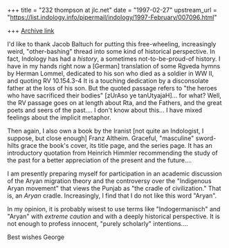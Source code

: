 +++
title = "232 thompson at jlc.net"
date = "1997-02-27"
upstream_url = "https://list.indology.info/pipermail/indology/1997-February/007096.html"

+++
[Archive link](https://list.indology.info/pipermail/indology/1997-February/007096.html)

I'd like to thank Jacob Baltuch for putting this free-wheeling,
increasingly weird, "other-bashing" thread into some kind of historical
perspective.  In fact, Indology has had a *history*, a sometimes
not-to-be-proud-of history.  I have in my hands right now a [German]
translation of some Rgveda hymns by Herman Lommel, dedicated to his son who
died as a soldier in WW II, and quoting RV 10.154.3-4  It is a touching
dedication by a disconsolate father at the loss of his son.  But the quoted
passage refers to "the heroes who have sacrificed their bodies" [zUrAso ye
tanUtyajaH]... for what?  Well, the RV passage goes on at length about Rta,
and the Fathers, and the great poets and seers of the past....  I don't
know about this... I have mixed feelings about the implicit metaphor.

Then again, I also own a book by the Iranist [not quite an Indologist, I
suppose, but close enough] Franz Altheim. Graceful, "masculine" sword-hilts
grace the book's cover, its title page, and the series page. It has an
introductory quotation from Heinrich Himmler recommending the study of the
past for a better appreciation of the present and the future....

I am presently preparing myself for participation in an academic discussion
of the Aryan migration theory and the controversy over the "Indigenous
Aryan movement" that views the Punjab as "the cradle of civilization."
That is, an *Aryan* cradle.  Increasingly, I find that I do not like this
word "Aryan".

In my opinion, it is probably wisest to use terms like "Indogermanisch" and
"Aryan" with *extreme caution* and with a deeply historical perspective. It
is not enough to profess innocent, "purely scholarly" intentions....

Best wishes
George






